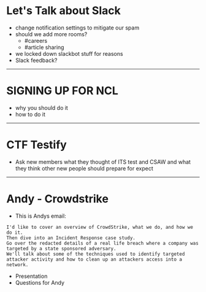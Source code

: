 # Let's Talk about Slack
 - change notification settings to mitigate our spam
 - should we add more rooms?
	- #careers
	- #article sharing
 - we locked down slackbot stuff for reasons
 - Slack feedback?

---

# SIGNING UP FOR NCL
 - why you should do it
 - how to do it

---

# CTF Testify
 - Ask new members what they thought of ITS test and CSAW and what they think other new people should prepare for expect

---

# Andy - Crowdstrike
 - This is Andys email:

```
I'd like to cover an overview of CrowdStrike, what we do, and how we do it.
Then dive into an Incident Response case study.
Go over the redacted details of a real life breach where a company was targeted by a state sponsored adversary. 
We'll talk about some of the techniques used to identify targeted attacker activity and how to clean up an attackers access into a network.  

```

 - Presentation
 - Questions for Andy

